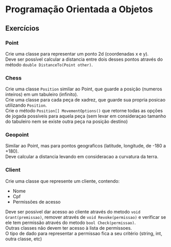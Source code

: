 # Programação Orientada a Objetos

## Exercícios

### Point

Crie uma classe para representar um ponto 2d (coordenadas x e y).\
Deve ser possível calcular a distancia entre dois desses pontos através do método `double DistanceTo(Point other)`.

### Chess

Crie uma classe `Position` similar ao Point, que guarde a posição (numeros inteiros) em um tabuleiro (infinito).\
Crie uma classe para cada peça de xadrez, que guarde sua propria posicao utilizando `Position`.\
Crie o método `Position[] MovementOptions()` que retorne todas as opções de jogada possíveis para aquela peça (sem levar em consideraçao tamanho do tabuleiro nem se existe outra peça na posição destino)

### Geopoint

Similar ao Point, mas para pontos geograficos (latitude, longitude, de -180 a +180).\
Deve calcular a distancia levando em consideracao a curvatura da terra.

### Client

Crie uma classe que represente um cliente, contendo:
 - Nome
 - Cpf
 - Permissões de acesso

Deve ser possivel dar acesso ao cliente através do metodo `void Grant(premissao)`, remover através de `void Revoke(permissao)` e verificar se ele tem permissão através do metodo `bool Check(permissao)`.\
Outras classes não devem ter acesso à lista de permissoes.\
O tipo de dado para representar a permissao fica a seu critério (string, int, outra classe, etc)
